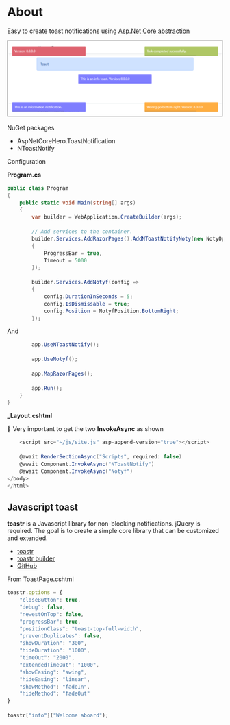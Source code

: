 ﻿# About

Easy to create toast notifications using [Asp.Net Core abstraction](https://github.com/nabinked/NToastNotify/tree/master)

![Figure1](assets/figure1.png)

NuGet packages

- AspNetCoreHero.ToastNotification
- NToastNotify

Configuration

**Program.cs**

```csharp
public class Program
{
    public static void Main(string[] args)
    {
        var builder = WebApplication.CreateBuilder(args);

        // Add services to the container.
        builder.Services.AddRazorPages().AddNToastNotifyNoty(new NotyOptions
        {
            ProgressBar = true,
            Timeout = 5000
        });

        builder.Services.AddNotyf(config =>
        {
            config.DurationInSeconds = 5;
            config.IsDismissable = true;
            config.Position = NotyfPosition.BottomRight;
        });
```

And

```csharp
        app.UseNToastNotify();

        app.UseNotyf();

        app.MapRazorPages();

        app.Run();
    }
}
```

**_Layout.cshtml**

:stop_sign: Very important to get the two **InvokeAsync** as shown
```csharp
    <script src="~/js/site.js" asp-append-version="true"></script>

    @await RenderSectionAsync("Scripts", required: false)
    @await Component.InvokeAsync("NToastNotify")
    @await Component.InvokeAsync("Notyf")
</body>
</html>
```

## Javascript toast

**toastr** is a Javascript library for non-blocking notifications. jQuery is required. The goal is to create a simple core library that can be customized and extended.

- [toastr](https://codeseven.github.io/toastr/)
- [toastr builder](https://codeseven.github.io/toastr/demo.html)
- [GitHub](https://github.com/CodeSeven/toastr)

From ToastPage.cshtml

```javascript
toastr.options = {
    "closeButton": true,
    "debug": false,
    "newestOnTop": false,
    "progressBar": true,
    "positionClass": "toast-top-full-width",
    "preventDuplicates": false,
    "showDuration": "300",
    "hideDuration": "1000",
    "timeOut": "2000",
    "extendedTimeOut": "1000",
    "showEasing": "swing",
    "hideEasing": "linear",
    "showMethod": "fadeIn",
    "hideMethod": "fadeOut"
}

toastr["info"]("Welcome aboard");
```
